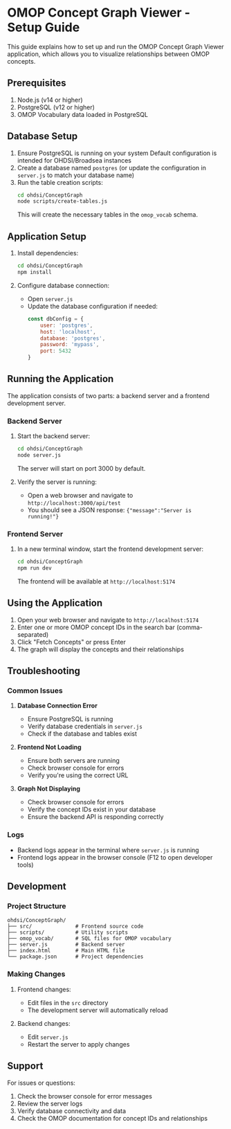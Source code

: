 # OMOP Concept Graph Viewer - Setup Guide

This guide explains how to set up and run the OMOP Concept Graph Viewer application, which allows you to visualize relationships between OMOP concepts.

## Prerequisites

1. Node.js (v14 or higher)
2. PostgreSQL (v12 or higher)
3. OMOP Vocabulary data loaded in PostgreSQL

## Database Setup

1. Ensure PostgreSQL is running on your system
   Default configuration is intended for OHDSI/Broadsea instances
2. Create a database named `postgres` (or update the configuration in `server.js` to match your database name)
3. Run the table creation scripts:
   ```bash
   cd ohdsi/ConceptGraph
   node scripts/create-tables.js
   ```
   This will create the necessary tables in the `omop_vocab` schema.

## Application Setup

1. Install dependencies:
   ```bash
   cd ohdsi/ConceptGraph
   npm install
   ```

2. Configure database connection:
   - Open `server.js`
   - Update the database configuration if needed:
     ```javascript
     const dbConfig = {
         user: 'postgres',
         host: 'localhost',
         database: 'postgres',
         password: 'mypass',
         port: 5432
     }
     ```

## Running the Application

The application consists of two parts: a backend server and a frontend development server.

### Backend Server

1. Start the backend server:
   ```bash
   cd ohdsi/ConceptGraph
   node server.js
   ```
   The server will start on port 3000 by default.

2. Verify the server is running:
   - Open a web browser and navigate to `http://localhost:3000/api/test`
   - You should see a JSON response: `{"message":"Server is running!"}`

### Frontend Server

1. In a new terminal window, start the frontend development server:
   ```bash
   cd ohdsi/ConceptGraph
   npm run dev
   ```
   The frontend will be available at `http://localhost:5174`

## Using the Application

1. Open your web browser and navigate to `http://localhost:5174`
2. Enter one or more OMOP concept IDs in the search bar (comma-separated)
3. Click "Fetch Concepts" or press Enter
4. The graph will display the concepts and their relationships

## Troubleshooting

### Common Issues

1. **Database Connection Error**
   - Ensure PostgreSQL is running
   - Verify database credentials in `server.js`
   - Check if the database and tables exist

2. **Frontend Not Loading**
   - Ensure both servers are running
   - Check browser console for errors
   - Verify you're using the correct URL

3. **Graph Not Displaying**
   - Check browser console for errors
   - Verify the concept IDs exist in your database
   - Ensure the backend API is responding correctly

### Logs

- Backend logs appear in the terminal where `server.js` is running
- Frontend logs appear in the browser console (F12 to open developer tools)

## Development

### Project Structure

```
ohdsi/ConceptGraph/
├── src/              # Frontend source code
├── scripts/          # Utility scripts
├── omop_vocab/       # SQL files for OMOP vocabulary
├── server.js         # Backend server
├── index.html        # Main HTML file
└── package.json      # Project dependencies
```

### Making Changes

1. Frontend changes:
   - Edit files in the `src` directory
   - The development server will automatically reload

2. Backend changes:
   - Edit `server.js`
   - Restart the server to apply changes

## Support

For issues or questions:
1. Check the browser console for error messages
2. Review the server logs
3. Verify database connectivity and data
4. Check the OMOP documentation for concept IDs and relationships 